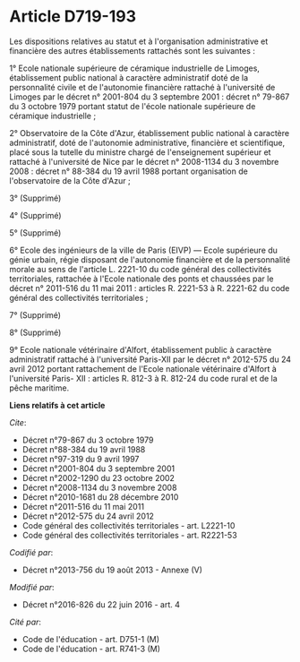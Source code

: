 # Article D719-193

Les dispositions relatives au statut et à l'organisation administrative et financière des autres établissements rattachés
sont les suivantes : 

1° Ecole nationale supérieure de céramique industrielle de Limoges, établissement public national à caractère administratif
doté de la personnalité civile et de l'autonomie financière rattaché à l'université de Limoges par le décret n° 2001-804 du 3
septembre 2001 : décret n° 79-867 du 3 octobre 1979 portant statut de l'école nationale supérieure de céramique
industrielle ; 

2° Observatoire de la Côte d'Azur, établissement public national à caractère administratif, doté de l'autonomie
administrative, financière et scientifique, placé sous la tutelle du ministre chargé de l'enseignement supérieur et rattaché
à l'université de Nice par le décret n° 2008-1134 du 3 novembre 2008 : décret n° 88-384 du 19 avril 1988 portant organisation
de l'observatoire de la Côte d'Azur ; 

3° (Supprimé) 

4° (Supprimé) 

5° (Supprimé)

6° Ecole des ingénieurs de la ville de Paris (EIVP) ― Ecole supérieure du génie urbain, régie disposant de l'autonomie
financière et de la personnalité morale au sens de l'article L. 2221-10 du code général des collectivités territoriales,
rattachée à l'Ecole nationale des ponts et chaussées par le décret n° 2011-516 du 11 mai 2011 : articles R. 2221-53 à R.
2221-62 du code général des collectivités territoriales ; 

7° (Supprimé) 

8° (Supprimé)

9° Ecole nationale vétérinaire d'Alfort, établissement public à caractère administratif rattaché à l'université Paris-XII par
le décret n° 2012-575 du 24 avril 2012 portant rattachement de l'Ecole nationale vétérinaire d'Alfort à l'université Paris-
XII : articles R. 812-3 à R. 812-24 du code rural et de la pêche maritime.

**Liens relatifs à cet article**

_Cite_:

  - Décret n°79-867 du 3 octobre 1979
  - Décret n°88-384 du 19 avril 1988
  - Décret n°97-319 du 9 avril 1997
  - Décret n°2001-804 du 3 septembre 2001
  - Décret n°2002-1290 du 23 octobre 2002
  - Décret n°2008-1134 du 3 novembre 2008
  - Décret n°2010-1681 du 28 décembre 2010
  - Décret n°2011-516 du 11 mai 2011
  - Décret n°2012-575 du 24 avril 2012
  - Code général des collectivités territoriales - art. L2221-10
  - Code général des collectivités territoriales - art. R2221-53

_Codifié par_:

  - Décret n°2013-756 du 19 août 2013 -  Annexe (V)

_Modifié par_:

  - Décret n°2016-826 du 22 juin 2016 - art. 4

_Cité par_:

  - Code de l'éducation - art. D751-1 (M)
  - Code de l'éducation - art. R741-3 (M)
